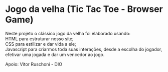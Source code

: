 # Jogo da velha (Tic Tac Toe - Browser Game)<br>

Neste projeto o clássico jogo da velha foi elaborado usando:<br>
HTML para estruturar nosso site;<br>
CSS para estilizar e dar vida a ele;<br>
Javascript para criarmos toda suas interações, desde a escolha do jogador, efetivar uma jogada e dar um vencedor ao jogo.<br>

Apoio: Vitor Ruschoni - DIO
